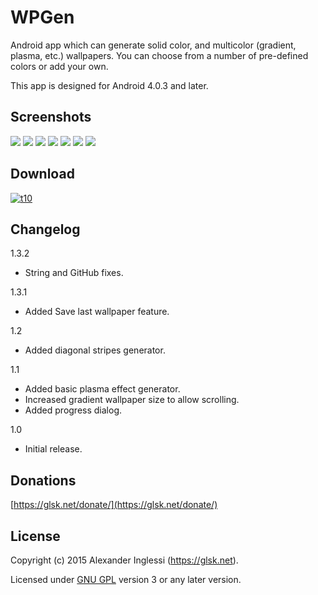 # WPGen
Android app which can generate solid color, and multicolor (gradient, plasma, etc.) wallpapers. You can choose from a number of pre-defined colors or add your own.

This app is designed for Android 4.0.3 and later.

## Screenshots

[![](https://glsk.net/wp-content/uploads/2015/02/Screenshot_2015-02-15-17-15-06-180x300.png)](https://glsk.net/wp-content/uploads/2015/02/Screenshot_2015-02-15-17-15-06.png) [![](https://glsk.net/wp-content/uploads/2015/02/Screenshot_2015-02-15-17-15-31-180x300.png)](https://glsk.net/wp-content/uploads/2015/02/Screenshot_2015-02-15-17-15-31.png) [![](https://glsk.net/wp-content/uploads/2015/02/Screenshot_2015-02-15-17-15-56-180x300.png)](https://glsk.net/wp-content/uploads/2015/02/Screenshot_2015-02-15-17-15-56.png) [![](https://glsk.net/wp-content/uploads/2015/02/Screenshot_2015-02-15-17-16-25-180x300.png)](https://glsk.net/wp-content/uploads/2015/02/Screenshot_2015-02-15-17-16-25.png) [![](https://glsk.net/wp-content/uploads/2015/02/Screenshot_2015-02-15-17-20-45-180x300.png)](https://glsk.net/wp-content/uploads/2015/02/Screenshot_2015-02-15-17-20-45.png) [![](https://glsk.net/wp-content/uploads/2015/10/Screenshot_2015-10-31-18-01-33-180x300.png)](https://glsk.net/wp-content/uploads/2015/10/Screenshot_2015-10-31-18-01-33.png) [![](https://glsk.net/wp-content/uploads/2015/12/Screenshot_20151129-225356-180x300.png)](https://glsk.net/wp-content/uploads/2015/12/Screenshot_20151129-225356.png)

## Download

[![t10]][10]

[t10]: https://glsk.net/wp-content/uploads/2013/08/get_it_on_f-droid_45.png
[10]: https://f-droid.org/repository/browse/?fdid=net.glsk.wpgen

## Changelog

1.3.2

 * String and GitHub fixes.

1.3.1

 * Added Save last wallpaper feature.

1.2

 * Added diagonal stripes generator.

1.1

 * Added basic plasma effect generator.
 * Increased gradient wallpaper size to allow scrolling.
 * Added progress dialog.

1.0

 * Initial release.

## Donations

[https://glsk.net/donate/](https://glsk.net/donate/)

## License

Copyright (c) 2015 Alexander Inglessi (https://glsk.net).

Licensed under [GNU GPL](http://www.gnu.org/licenses/gpl.html) version 3 or any later version.
